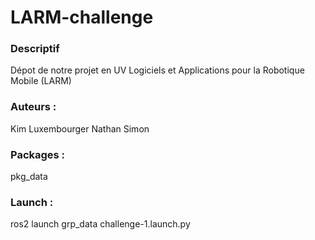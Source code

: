 # LARM-challenge

### Descriptif
Dépot de notre projet en UV Logiciels et Applications pour la Robotique Mobile (LARM)

### Auteurs :
Kim Luxembourger
Nathan Simon

### Packages :
pkg_data

### Launch :
ros2 launch grp_data challenge-1.launch.py